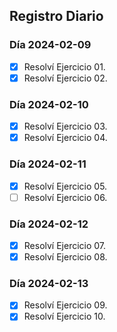## Registro Diario


### Día 2024-02-09

- [X] Resolví Ejercicio 01.
- [X] Resolví Ejercicio 02.

### Día 2024-02-10

- [X] Resolví Ejercicio 03.
- [X] Resolví Ejercicio 04.

### Día 2024-02-11

- [X] Resolví Ejercicio 05.
- [ ] Resolví Ejercicio 06.

### Día 2024-02-12

- [X] Resolví Ejercicio 07.
- [X] Resolví Ejercicio 08.

### Día 2024-02-13

- [X] Resolví Ejercicio 09.
- [X] Resolví Ejercicio 10.
